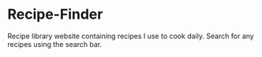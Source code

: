 # Recipe-Finder
 Recipe library website containing recipes I use to cook daily. Search for any recipes using the search bar.
